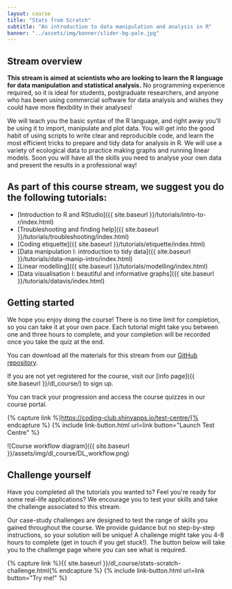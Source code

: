 ```yaml
---
layout: course
title: "Stats from Scratch"
subtitle: "An introduction to data manipulation and analysis in R"
banner: "../assets/img/banner/slider-bg-pale.jpg"
---
```


## Stream overview

__This stream is aimed at scientists who are looking to learn the R language for data manipulation and statistical analysis.__ No programming experience required, so it is ideal for students, postgraduate researchers, and anyone who has been using commercial software for data analysis and wishes they could have more flexibility in their analyses!

We will teach you the basic syntax of the R language, and right away you'll be using it to import, manipulate and plot data. You will get into the good habit of using scripts to write clear and reproducible code, and learn the most efficient tricks to prepare and tidy data for analysis in R. We will use a variety of ecological data to practice making graphs and running linear models. Soon you will have all the skills you need to analyse your own data and present the results in a professional way!

## As part of this course stream, we suggest you do the following tutorials:

* [Introduction to R and RStudio]({{ site.baseurl }}/tutorials/intro-to-r/index.html)
* [Troubleshooting and finding help]({{ site.baseurl }}/tutorials/troubleshooting/index.html)
* [Coding etiquette]({{ site.baseurl }}/tutorials/etiquette/index.html)
* [Data manipulation I: introduction to tidy data]({{ site.baseurl }}/tutorials/data-manip-intro/index.html)
* [Linear modelling]({{ site.baseurl }}/tutorials/modelling/index.html)
* [Data visualisation I: beautiful and informative graphs]({{ site.baseurl }}/tutorials/datavis/index.html)

## Getting started

We hope you enjoy doing the course! There is no time limit for completion, so you can take it at your own pace. Each tutorial might take you between one and three hours to complete, and your completion will be recorded once you take the quiz at the end.

You can download all the materials for this stream from our [GitHub repository](https://github.com/ourcodingclub/CC_course_stream1).

If you are not yet registered for the course, visit our [info page]({{ site.baseurl }}/dl_course/) to sign up.

You can track your progression and access the course quizzes in our course portal.


{% capture link %}https://coding-club.shinyapps.io/test-centre/{% endcapture %}
{% include link-button.html url=link button="Launch Test Centre" %}

![Course workflow diagram]({{ site.baseurl }}/assets/img/dl_course/DL_workflow.png)

## Challenge yourself

Have you completed all the tutorials you wanted to? Feel you're ready for some real-life applications? We encourage you to test your skills and take the challenge associated to this stream.

Our case-study challenges are designed to test the range of skills you gained throughout the course. We provide guidance but no step-by-step instructions, so your solution will be unique! A challenge might take you 4-8 hours to complete (get in touch if you get stuck!). The button below will take you to the challenge page where you can see what is required.


{% capture link %}{{ site.baseurl }}/dl_course/stats-scratch-challenge.html{% endcapture %}
{% include link-button.html url=link button="Try me!" %}

